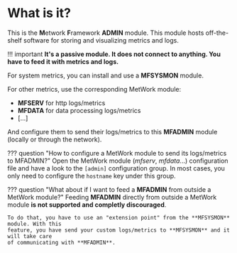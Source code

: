 # What is it?

This is the **M**etwork **F**ramework **ADMIN** module. This module hosts off-the-shelf software for storing and visualizing metrics and logs.

!!! important
    **It's a passive module. It does not connect to anything. You have to feed it with metrics and logs.**

For system metrics, you can install and use a **MFSYSMON** module.

For other metrics, use the corresponding MetWork module:

- **MFSERV** for http logs/metrics
- **MFDATA** for data processing logs/metrics
- [...]

And configure them to send their logs/metrics to this **MFADMIN** module (locally or through the network).

??? question "How to configure a MetWork module to send its logs/metrics to MFADMIN?"
    Open the MetWork module (*mfserv*, *mfdata*...) configuration file and have a look to the `[admin]` configuration group. In most cases, you only need to configure the `hostname` key under this group.

??? question "What about if I want to feed a **MFADMIN** from outside a MetWork module?"
    Feeding **MFADMIN** directly from outside a MetWork module **is not supported and completly discouraged**.

    To do that, you have to use an "extension point" from the **MFSYSMON** module. With this
    feature, you have send your custom logs/metrics to **MFSYSMON** and it will take care
    of communicating with **MFADMIN**.
